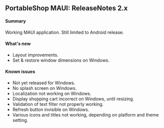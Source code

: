 ## PortableShop MAUI: ReleaseNotes 2.x

#### Summary
Working MAUI application. Still limited to Android release.

#### What's new
* Layout improvements.
* Set & restore window dimensions on Windows.

#### Known issues
* Not yet released for Windows.
* No splash screen on Windows.
* Localization not working on Windows.
* Display shopping cart incorrect on Windows, until resizing.
* Validation of text filter not properly working.
* Refresh button invisible on Windows.
* Various icons and titles not working, depending on platform and theme setting.
